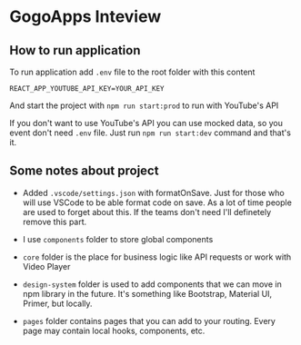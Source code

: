 # GogoApps Inteview

## How to run application

To run application add `.env` file to the root folder with this content

```
REACT_APP_YOUTUBE_API_KEY=YOUR_API_KEY
```

And start the project with `npm run start:prod` to run with YouTube's API

If you don't want to use YouTube's API you can use mocked data, so you event don't need `.env` file. Just run `npm run start:dev` command and that's it.

## Some notes about project

- Added `.vscode/settings.json` with formatOnSave. Just for those who will use VSCode to be able format code on save. As a lot of time people are used to forget about this. If the teams don't need I'll definetely remove this part.

- I use `components` folder to store global components

- `core` folder is the place for business logic like API requests or work with Video Player

- `design-system` folder is used to add components that we can move in npm library in the future. It's something like Bootstrap, Material UI, Primer, but locally.

- `pages` folder contains pages that you can add to your routing. Every page may contain local hooks, components, etc.

